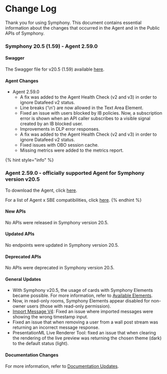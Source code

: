 # Change Log

Thank you for using Symphony. This document contains essential information about the changes that occurred in the Agent and in the Public APIs of Symphony.

### **Symphony 20.5 \(1.59\) - Agent 2.59.0**

#### Swagger

The Swagger file for v20.5 \(1.59\) available [here](https://github.com/symphonyoss/symphony-api-spec/tree/20.5.1).

#### Agent Changes

* Agent 2.59.0
  * A fix was added to the Agent Health Check \(v2 and v3\) in order to ignore Datafeed v2 status.
  * Line breaks \('\n'\) are now allowed in the Text Area Element.
  * Fixed an issue with users blocked by IB policies. Now, a subscription error is shown when an API caller subscribes to a visible signal created by an IB blocked user.
  * Improvements in DLP error responses.
  * A fix was added to the Agent Health Check \(v2 and v3\) in order to ignore Datafeed v2 status.
  * Fixed issues with OBO session cache.
  * Missing metrics were added to the metrics report.

{% hint style="info" %}
### Agent 2.59.0 - officially supported Agent for Symphony version v20.5

To download the Agent, click [here](https://storage.googleapis.com/sym-platform/developers/rest-api/agent-2.59.0.zip).

For a list of Agent x SBE compatibilities, click [here](agent-guide/sbe-x-agent-compatibility-matrix.md).
{% endhint %}

#### **New APIs**

No APIs were released in Symphony version 20.5.

#### **Updated APIs**

No endpoints were updated in Symphony version 20.5.

#### **Deprecated APIs**

No APIs were deprecated in Symphony version 20.5.

#### **General Updates**

* With Symphony v20.5, the usage of cards with Symphony Elements became possible. For more information, refer to [Available Elements](../building-bots-on-symphony/symphony-elements/).
* Now, in read-only rooms, Symphony Elements appear disabled for non-owner users \(those with read-only permission\).
* [Import Message V4](https://developers.symphony.com/restapi/reference#import-message-v4): Fixed an issue where imported messages were showing the wrong timestamp input.
* Fixed an issue that when removing a user from a wall post stream was returning an incorrect message response.
* PresentationML Live Renderer Tool: fixed an issue that when clearing the rendering of the live preview was returning the chosen theme \(dark\) to the default status \(light\).

#### **Documentation Changes**

For more information, refer to [Documentation Updates](documentation-updates.md).

